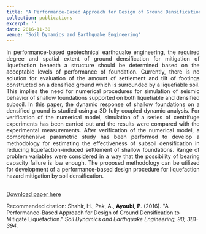 ```yaml
---
title: "A Performance-Based Approach for Design of Ground Densification to Mitigate Liquefaction"
collection: publications
excerpt: ''
date: 2016-11-30
venue: 'Soil Dynamics and Earthquake Engineering'
---
```

<div style="text-align: justify"> In performance-based geotechnical earthquake engineering, the required degree and spatial extent of ground densification for mitigation of liquefaction beneath a structure should be determined based on the acceptable levels of performance of foundation. Currently, there is no solution for evaluation of the amount of settlement and tilt of footings constructed on a densified ground which is surrounded by a liquefiable soil. This implies the need for numerical procedures for simulation of seismic behavior of shallow foundations supported on both liquefiable and densified subsoil. In this paper, the dynamic response of shallow foundations on a densified ground is studied using a 3D fully coupled dynamic analysis. For verification of the numerical model, simulation of a series of centrifuge experiments has been carried out and the results were compared with the experimental measurements. After verification of the numerical model, a comprehensive parametric study has been performed to develop a methodology for estimating the effectiveness of subsoil densification in reducing liquefaction-induced settlement of shallow foundations. Range of problem variables were considered in a way that the possibility of bearing capacity failure is low enough. The proposed methodology can be utilized for development of a performance-based design procedure for liquefaction hazard mitigation by soil densification.</div>
<br/>


[Download paper here](https://www.researchgate.net/profile/Peyman_Ayoubi2/publication/309569750_A_performance-based_approach_for_design_of_ground_densification_to_mitigate_liquefaction/links/5a330165458515afb6758180/A-performance-based-approach-for-design-of-ground-densification-to-mitigate-liquefaction.pdf)

Recommended citation: Shahir, H., Pak, A., **Ayoubi, P**. (2016). &quot;A Performance-Based Approach for Design of Ground Densification to Mitigate Liquefaction.&quot; <i>Soil Dynamics and Earthquake Engineering, 90, 381-394.</i>

